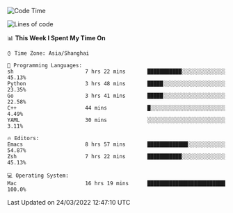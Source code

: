 <!--START_SECTION:waka-->
![Code Time](http://img.shields.io/badge/Code%20Time-684%20hrs%2021%20mins-blue)

![Lines of code](https://img.shields.io/badge/From%20Hello%20World%20I%27ve%20Written-22%20Thousand%20lines%20of%20code-blue)

📊 **This Week I Spent My Time On** 

```text
⌚︎ Time Zone: Asia/Shanghai

💬 Programming Languages: 
sh                       7 hrs 22 mins       ███████████░░░░░░░░░░░░░░   45.13% 
Python                   3 hrs 48 mins       █████░░░░░░░░░░░░░░░░░░░░   23.35% 
Go                       3 hrs 41 mins       █████░░░░░░░░░░░░░░░░░░░░   22.58% 
C++                      44 mins             █░░░░░░░░░░░░░░░░░░░░░░░░   4.49% 
YAML                     30 mins             ░░░░░░░░░░░░░░░░░░░░░░░░░   3.11%

🔥 Editors: 
Emacs                    8 hrs 57 mins       █████████████░░░░░░░░░░░░   54.87% 
Zsh                      7 hrs 22 mins       ███████████░░░░░░░░░░░░░░   45.13%

💻 Operating System: 
Mac                      16 hrs 19 mins      █████████████████████████   100.0%

```


 Last Updated on 24/03/2022 12:47:10 UTC
<!--END_SECTION:waka-->
